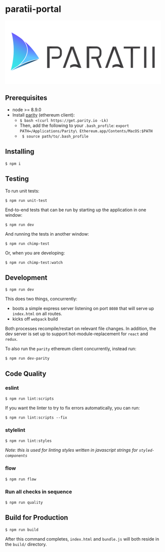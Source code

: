 # paratii-portal

![](./src/assets/img/paratii_logo.png)

## Prerequisites

* node >= 8.9.0
* Install [parity](https://github.com/paritytech/parity) (ethereum client):
    * ```$ bash <(curl https://get.parity.io -Lk)```
    * Then, add the following to your `.bash_profile`: `export PATH=/Applications/Parity\ Ethereum.app/Contents/MacOS:$PATH`
    * ``` $ source path/to/.bash_profile```



## Installing

    $ npm i


## Testing

To run unit tests:

    $ npm run unit-test

End-to-end tests that can be run by starting up the application in one window:

    $ npm run dev

And running the tests in another window:

    $ npm run chimp-test

Or, when you are developing:

    $ npm run chimp-test:watch


## Development

    $ npm run dev

This does two things, concurrently:

* boots a simple express server listening on port `8080` that will serve up `index.html` on all routes.
* kicks off `webpack` build

Both processes recompile/restart on relevant file changes. In addition, the dev server is set up to support hot-module-replacement for `react` and `redux`.

To also run the `parity` ethereum client concurrently, instead run:

    $ npm run dev-parity

## Code Quality

### eslint

    $ npm run lint:scripts

If you want the linter to try to fix errors automatically, you can run:

    $ npm run lint:scripts --fix

### stylelint

    $ npm run lint:styles

_Note: this is used for linting styles written in javascript strings for `styled-components`_

### flow

    $ npm run flow


### Run all checks in sequence

    $ npm run quality

## Build for Production

    $ npm run build

After this command completes, `index.html` and `bundle.js` will both reside in the `build/` directory.
